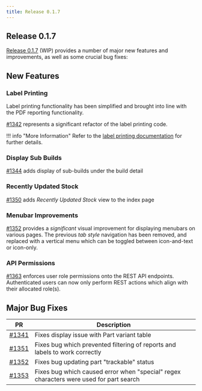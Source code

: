 ```yaml
---
title: Release 0.1.7
---
```


## Release 0.1.7

[Release 0.1.7](https://github.com/inventree/InvenTree/releases/tag/0.1.7) (WIP) provides a number of major new features and improvements, as well as some crucial bug fixes:

## New Features

### Label Printing

Label printing functionality has been simplified and brought into line with the PDF reporting functionality.

[#1342](https://github.com/inventree/InvenTree/pull/1342) represents a significant refactor of the label printing code.

!!! info "More Information"
    Refer to the [label printing documentation](../../report/labels) for further details.

### Display Sub Builds

[#1344](https://github.com/inventree/InvenTree/pull/1344) adds display of sub-builds under the build detail

### Recently Updated Stock

[#1350](https://github.com/inventree/InvenTree/pull/1350) adds *Recently Updated Stock* view to the index page

### Menubar Improvements

[#1352](https://github.com/inventree/InvenTree/pull/1354) provides a *significant* visual improvement for displaying menubars on various pages. The previous *tab style* navigation has been removed, and replaced with a vertical menu which can be toggled between icon-and-text or icon-only.

### API Permissions

[#1363](https://github.com/inventree/InvenTree/pull/1363) enforces user role permissions onto the REST API endpoints. Authenticated users can now only perform REST actions which align with their allocated role(s).

## Major Bug Fixes
| PR | Description |
| --- | --- |
| [#1341](https://github.com/inventree/InvenTree/pull/1341) | Fixes display issue with Part variant table |
| [#1351](https://github.com/inventree/InvenTree/pull/1351) | Fixes bug which prevented filtering of reports and labels to work correctly |
| [#1352](https://github.com/inventree/InvenTree/pull/1352) | Fixes bug updating part "trackable" status |
| [#1353](https://github.com/inventree/InvenTree/pull/1353) | Fixes bug which caused error when "special" regex characters were used for part search |
